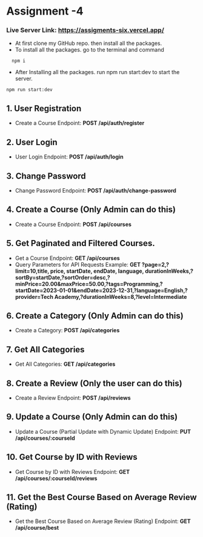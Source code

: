 # Assignment -4

### Live Server Link: https://assigments-six.vercel.app/

- At first clone my GitHub repo. then install all the packages.
- To install all the packages. go to the terminal and command

```npm
  npm i
```

- After Installing all the packages. run npm run start:dev to start the server.

```npm
npm run start:dev
```

## 1. User Registration
-  Create a Course Endpoint: **POST /api/auth/register**
 
## 2. User Login
-  User Login Endpoint: **POST /api/auth/login**
  
## 3. Change Password
-  Change Password Endpoint: **POST /api/auth/change-password**
 
## 4. Create a Course (Only Admin can do this)  
-  Create a Course Endpoint: **POST /api/courses**

## 5. Get Paginated and Filtered Courses.
-  Get a Course Endpoint: **GET /api/courses**
- Query Parameters for API Requests Example: **GET ?page=2,?limit=10,title, price, startDate, endDate, language, durationInWeeks,?sortBy=startDate,?sortOrder=desc,?minPrice=20.00&maxPrice=50.00,?tags=Programming,?startDate=2023-01-01&endDate=2023-12-31,?language=English,?provider=Tech Academy,?durationInWeeks=8,?level=Intermediate**

## 6. Create a Category (Only Admin can do this)
- Create a Category: **POST /api/categories**

## 7. Get All Categories
- Get All Categories: **GET /api/categories**

## 8. Create a Review (Only the user can do this)
- Create a Review Endpoint: **POST /api/reviews**

## 9. Update a Course (Only Admin can do this)
- Update a Course (Partial Update with Dynamic Update) Endpoint: **PUT /api/courses/:courseId**

## 10. Get Course by ID with Reviews
- Get Course by ID with Reviews Endpoint: **GET /api/courses/:courseId/reviews**

## 11. Get the Best Course Based on Average Review (Rating)
- Get the Best Course Based on Average Review (Rating) Endpoint: **GET /api/course/best**
